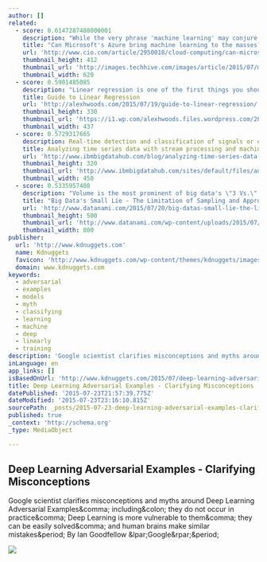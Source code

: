 ```yaml
---
author: []
related:
  - score: 0.6147287488000001
    description: "While the very phrase 'machine learning' may conjure up fantastic images of evil robot overlords and other science fiction references, the technology as been around for some time. Here's how Microsoft aims to make it as available and easy to use as any other software program."
    title: "Can Microsoft's Azure bring machine learning to the masses?"
    url: 'http://www.cio.com/article/2950018/cloud-computing/can-microsofts-azure-bring-machine-learning-to-the-masses.html'
    thumbnail_height: 412
    thumbnail_url: 'http://images.techhive.com/images/article/2015/07/machine_learning-100597267-primary.idge.jpg'
    thumbnail_width: 620
  - score: 0.5901485085
    description: "Linear regression is one of the first things you should try if you're modeling a linear relationship (actually, non-linear relationships too!). It's fairly simple, and probably the first thing to learn when tackling machine learning. At first, linear regression shows up just as a simple equation for a line."
    title: Guide to Linear Regression
    url: 'http://alexhwoods.com/2015/07/19/guide-to-linear-regression/'
    thumbnail_height: 330
    thumbnail_url: 'https://i1.wp.com/alexhwoods.files.wordpress.com/2015/07/screen-shot-2015-07-19-at-1-32-12-am.jpg?fit=440%2C330'
    thumbnail_width: 437
  - score: 0.5729317665
    description: Real-time detection and classification of signals or events present in time series data is a fairly common need. Stereotypical examples include identifying high-risk conditions in ICU data streams or classifying signals present in acoustic data from diagnostic or monitoring sensors. Using a combination of stream processing and machine learning is an agile and highly capable approach.
    title: Analyzing time series data with stream processing and machine learning
    url: 'http://www.ibmbigdatahub.com/blog/analyzing-time-series-data-stream-processing-and-machine-learning'
    thumbnail_height: 320
    thumbnail_url: 'http://www.ibmbigdatahub.com/sites/default/files/analyzingtimestreams_blog_0.jpg'
    thumbnail_width: 450
  - score: 0.5335957408
    description: "Volume is the most prominent of big data's \"3 Vs.\" Yet, the \"big\" in big data analysis is often a misnomer. Most big data analysis doesn't look at a complete, large dataset. Instead, it looks at a subsample and works on approximations, which prevents enterprises from getting the most valuable insight from their data."
    title: "Big Data's Small Lie - The Limitation of Sampling and Approximation in Big Data Analysis"
    url: 'http://www.datanami.com/2015/07/20/big-datas-small-lie-the-limitation-of-sampling-and-approximation-in-big-data-analysis/'
    thumbnail_height: 500
    thumbnail_url: 'http://www.datanami.com/wp-content/uploads/2015/07/big-data-white-lie.png'
    thumbnail_width: 800
publisher:
  url: 'http://www.kdnuggets.com'
  name: Kdnuggets
  favicon: 'http://www.kdnuggets.com/wp-content/themes/kdnuggets/images/favicon.ico'
  domain: www.kdnuggets.com
keywords:
  - adversarial
  - examples
  - models
  - myth
  - classifying
  - learning
  - machine
  - deep
  - linearly
  - training
description: 'Google scientist clarifies misconceptions and myths around Deep Learning Adversarial Examples, including: they do not occur in practice, Deep Learning is more vulnerable to them, they can be easily solved, and human brains make similar mistakes. By Ian Goodfellow (Google).'
inLanguage: en
app_links: []
isBasedOnUrl: 'http://www.kdnuggets.com/2015/07/deep-learning-adversarial-examples-misconceptions.html'
title: Deep Learning Adversarial Examples - Clarifying Misconceptions
datePublished: '2015-07-23T21:57:39.775Z'
dateModified: '2015-07-23T23:16:10.815Z'
sourcePath: _posts/2015-07-23-deep-learning-adversarial-examples-clarifying-misconceptio.md
published: true
_context: 'http://schema.org'
_type: MediaObject

---
```

<article style=""><h1>Deep Learning Adversarial Examples - Clarifying Misconceptions</h1><p>Google scientist clarifies misconceptions and myths around Deep Learning Adversarial Examples&amp;comma; including&amp;colon; they do not occur in practice&amp;comma; Deep Learning is more vulnerable to them&amp;comma; they can be easily solved&amp;comma; and human brains make similar mistakes&amp;period; By Ian Goodfellow &amp;lpar;Google&amp;rpar;&amp;period;</p><img src="http://www.kdnuggets.com/images/panda.png" /></article>